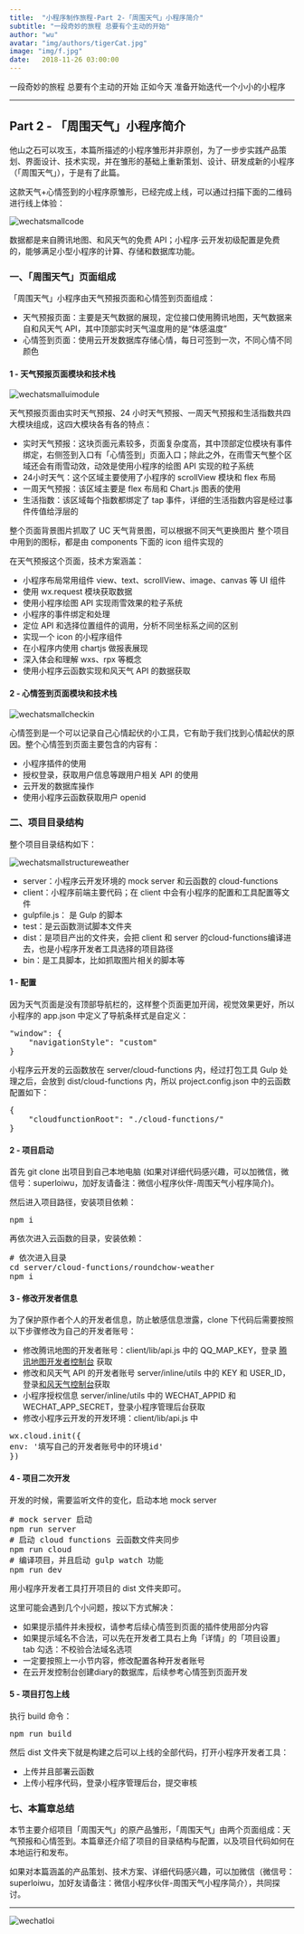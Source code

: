 ```yaml
---
title:  "小程序制作旅程-Part 2-「周围天气」小程序简介"
subtitle: "一段奇妙的旅程 总要有个主动的开始"
author: "wu"
avatar: "img/authors/tigerCat.jpg"
image: "img/f.jpg"
date:   2018-11-26 03:00:00
---
```


一段奇妙的旅程 总要有个主动的开始 正如今天 准备开始迭代一个小小的小程序

----- ----- ----- -----

## Part 2 - 「周围天气」小程序简介

他山之石可以攻玉，本篇所描述的小程序雏形并非原创，为了一步步实践产品策划、界面设计、技术实现，并在雏形的基础上重新策划、设计、研发成新的小程序（「周围天气」），于是有了此篇。

这款天气+心情签到的小程序原雏形，已经完成上线，可以通过扫描下面的二维码进行线上体验：

<div class="scale"><img src="img/resources/wechatsmall/wechatsmallcode.png"  alt="wechatsmallcode" /></div>

数据都是来自腾讯地图、和风天气的免费 API；小程序·云开发初级配置是免费的，能够满足小型小程序的计算、存储和数据库功能。

### 一、「周围天气」页面组成

「周围天气」小程序由天气预报页面和心情签到页面组成：

- 天气预报页面：主要是天气数据的展现，定位接口使用腾讯地图，天气数据来自和风天气 API，其中顶部实时天气温度用的是“体感温度”
- 心情签到页面：使用云开发数据库存储心情，每日可签到一次，不同心情不同颜色

#### 1 - 天气预报页面模块和技术栈

<div class="scale"><img src="img/resources/wechatsmall/wechatsmalluimodule.png"  alt="wechatsmalluimodule" /></div>

天气预报页面由实时天气预报、24 小时天气预报、一周天气预报和生活指数共四大模块组成，这四大模块各有各的特点：

- 实时天气预报：这块页面元素较多，页面复杂度高，其中顶部定位模块有事件绑定，右侧签到入口有「心情签到」页面入口；除此之外，在雨雪天气整个区域还会有雨雪动效，动效是使用小程序的绘图 API 实现的粒子系统
- 24小时天气：这个区域主要使用了小程序的 scrollView 模块和 flex 布局
- 一周天气预报：该区域主要是 flex 布局和 Chart.js 图表的使用
- 生活指数：该区域每个指数都绑定了 tap 事件，详细的生活指数内容是经过事件传值给浮层的

整个页面背景图片抓取了 UC 天气背景图，可以根据不同天气更换图片
整个项目中用到的图标，都是由 components 下面的 icon 组件实现的

在天气预报这个页面，技术方案涵盖：

- 小程序布局常用组件 view、text、scrollView、image、canvas 等 UI 组件
- 使用 wx.request 模块获取数据
- 使用小程序绘图 API 实现雨雪效果的粒子系统
- 小程序的事件绑定和处理
- 定位 API 和选择位置组件的调用，分析不同坐标系之间的区别
- 实现一个 icon 的小程序组件
- 在小程序内使用 chartjs 做报表展现
- 深入体会和理解 wxs、rpx 等概念
- 使用小程序云函数实现和风天气 API 的数据获取

#### 2 - 心情签到页面模块和技术栈

<div class="scale"><img src="img/resources/wechatsmall/wechatsmallcheckin.png"  alt="wechatsmallcheckin" /></div>

心情签到是一个可以记录自己心情起伏的小工具，它有助于我们找到心情起伏的原因。整个心情签到页面主要包含的内容有：

- 小程序插件的使用
- 授权登录，获取用户信息等跟用户相关 API 的使用
- 云开发的数据库操作
- 使用小程序云函数获取用户 openid

### 二、项目目录结构

整个项目目录结构如下：

<div class="scale"><img src="img/resources/wechatsmall/wechatsmallstructureweather.png"  alt="wechatsmallstructureweather" /></div>

- server：小程序云开发环境的 mock server 和云函数的 cloud-functions
- client：小程序前端主要代码；在 client 中会有小程序的配置和工具配置等文件
- gulpfile.js： 是 Gulp 的脚本
- test：是云函数测试脚本文件夹
- dist：是项目产出的文件夹，会把 client 和 server 的cloud-functions编译进去，也是小程序开发者工具选择的项目路径
- bin：是工具脚本，比如抓取图片相关的脚本等

#### 1 - 配置

因为天气页面是没有顶部导航栏的，这样整个页面更加开阔，视觉效果更好，所以小程序的 app.json 中定义了导航条样式是自定义：

<pre>
"window": {
    "navigationStyle": "custom"
}
</pre>

小程序云开发的云函数放在 server/cloud-functions 内，经过打包工具 Gulp 处理之后，会放到 dist/cloud-functions 内，所以 project.config.json 中的云函数配置如下：

<pre>
{
    "cloudfunctionRoot": "./cloud-functions/"
}
</pre>

#### 2 - 项目启动

首先 git clone 出项目到自己本地电脑 (如果对详细代码感兴趣，可以加微信，微信号：superloiwu，加好友请备注：微信小程序伙伴-周围天气小程序简介)。

然后进入项目路径，安装项目依赖：

<pre>
npm i
</pre>

再依次进入云函数的目录，安装依赖：

<pre>
# 依次进入目录
cd server/cloud-functions/roundchow-weather
npm i
</pre>

#### 3 - 修改开发者信息

为了保护原作者个人的开发者信息，防止敏感信息泄露，clone 下代码后需要按照以下步骤修改为自己的开发者账号：

- 修改腾讯地图的开发者账号：client/lib/api.js 中的 QQ_MAP_KEY，登录 <a target="_blank" href="https://lbs.qq.com/console/user_info.html">腾讯地图开发者控制台</a> 获取
- 修改和风天气 API 的开发者账号 server/inline/utils 中的 KEY 和 USER_ID，登录<a target="_blank" href="https://console.heweather.com/">和风天气控制台</a>获取
- 小程序授权信息 server/inline/utils 中的 WECHAT_APPID 和 WECHAT_APP_SECRET，登录小程序管理后台获取
- 修改小程序云开发的开发环境：client/lib/api.js 中

<pre>
wx.cloud.init({
env: '填写自己的开发者账号中的环境id'
})
</pre>

#### 4 - 项目二次开发

开发的时候，需要监听文件的变化，启动本地 mock server

<pre>
# mock server 启动
npm run server
# 启动 cloud functions 云函数文件夹同步
npm run cloud
# 编译项目，并且启动 gulp watch 功能
npm run dev
</pre>

用小程序开发者工具打开项目的 dist 文件夹即可。

这里可能会遇到几个小问题，按以下方式解决：

- 如果提示插件并未授权，请参考后续心情签到页面的插件使用部分内容
- 如果提示域名不合法，可以先在开发者工具右上角「详情」的「项目设置」tab 勾选：不校验合法域名选项
- 一定要按照上一小节内容，修改配置各种开发者账号
- 在云开发控制台创建diary的数据库，后续参考心情签到页面开发

#### 5 - 项目打包上线

执行 build 命令：

<pre>
npm run build
</pre>

然后 dist 文件夹下就是构建之后可以上线的全部代码，打开小程序开发者工具：

- 上传并且部署云函数
- 上传小程序代码，登录小程序管理后台，提交审核

### 七、本篇章总结

本节主要介绍项目「周围天气」的原产品雏形，「周围天气」由两个页面组成：天气预报和心情签到。本篇章还介绍了项目的目录结构与配置，以及项目代码如何在本地运行和发布。

如果对本篇涵盖的产品策划、技术方案、详细代码感兴趣，可以加微信（微信号：superloiwu，加好友请备注：微信小程序伙伴-周围天气小程序简介），共同探讨。

----- ----- ----- -----

<div class="scale"><img src="img/authors/wechatloi.jpg"  alt="wechatloi" /></div>



